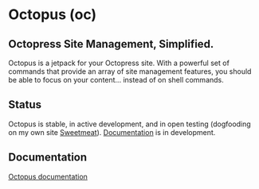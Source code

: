 Octopus (oc)
===================

## Octopress Site Management, Simplified.
Octopus is a jetpack for your Octopress site. With a powerful set of commands that provide an array of site management features, you should be able to focus on your content... instead of on shell commands.

## Status
Octopus is stable, in active development, and in open testing (dogfooding on my own site [Sweetmeat](http://sweetme.at)). [Documentation](http://chrissimpkins.github.io/octopus) is in development.

## Documentation
[Octopus documentation](http://chrissimpkins.github.io/octopus)